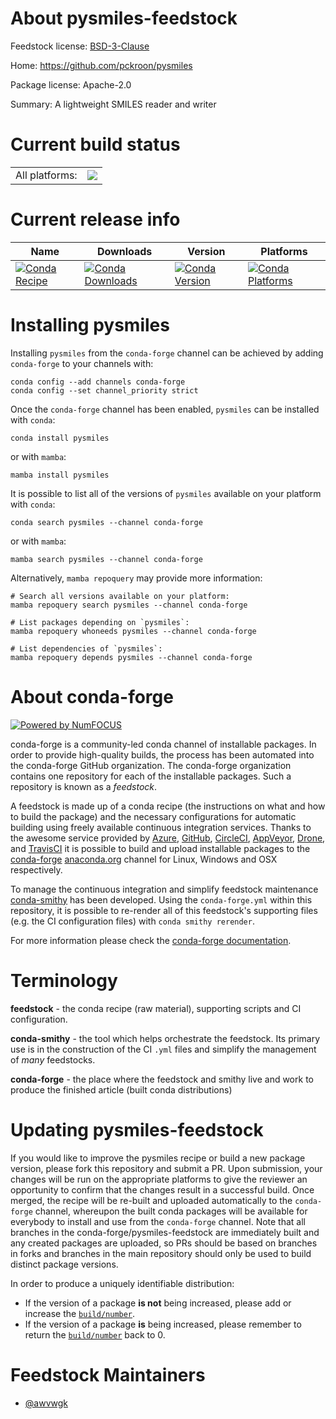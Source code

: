 About pysmiles-feedstock
========================

Feedstock license: [BSD-3-Clause](https://github.com/conda-forge/pysmiles-feedstock/blob/main/LICENSE.txt)

Home: https://github.com/pckroon/pysmiles

Package license: Apache-2.0

Summary: A lightweight SMILES reader and writer

Current build status
====================


<table><tr><td>All platforms:</td>
    <td>
      <a href="https://dev.azure.com/conda-forge/feedstock-builds/_build/latest?definitionId=23770&branchName=main">
        <img src="https://dev.azure.com/conda-forge/feedstock-builds/_apis/build/status/pysmiles-feedstock?branchName=main">
      </a>
    </td>
  </tr>
</table>

Current release info
====================

| Name | Downloads | Version | Platforms |
| --- | --- | --- | --- |
| [![Conda Recipe](https://img.shields.io/badge/recipe-pysmiles-green.svg)](https://anaconda.org/conda-forge/pysmiles) | [![Conda Downloads](https://img.shields.io/conda/dn/conda-forge/pysmiles.svg)](https://anaconda.org/conda-forge/pysmiles) | [![Conda Version](https://img.shields.io/conda/vn/conda-forge/pysmiles.svg)](https://anaconda.org/conda-forge/pysmiles) | [![Conda Platforms](https://img.shields.io/conda/pn/conda-forge/pysmiles.svg)](https://anaconda.org/conda-forge/pysmiles) |

Installing pysmiles
===================

Installing `pysmiles` from the `conda-forge` channel can be achieved by adding `conda-forge` to your channels with:

```
conda config --add channels conda-forge
conda config --set channel_priority strict
```

Once the `conda-forge` channel has been enabled, `pysmiles` can be installed with `conda`:

```
conda install pysmiles
```

or with `mamba`:

```
mamba install pysmiles
```

It is possible to list all of the versions of `pysmiles` available on your platform with `conda`:

```
conda search pysmiles --channel conda-forge
```

or with `mamba`:

```
mamba search pysmiles --channel conda-forge
```

Alternatively, `mamba repoquery` may provide more information:

```
# Search all versions available on your platform:
mamba repoquery search pysmiles --channel conda-forge

# List packages depending on `pysmiles`:
mamba repoquery whoneeds pysmiles --channel conda-forge

# List dependencies of `pysmiles`:
mamba repoquery depends pysmiles --channel conda-forge
```


About conda-forge
=================

[![Powered by
NumFOCUS](https://img.shields.io/badge/powered%20by-NumFOCUS-orange.svg?style=flat&colorA=E1523D&colorB=007D8A)](https://numfocus.org)

conda-forge is a community-led conda channel of installable packages.
In order to provide high-quality builds, the process has been automated into the
conda-forge GitHub organization. The conda-forge organization contains one repository
for each of the installable packages. Such a repository is known as a *feedstock*.

A feedstock is made up of a conda recipe (the instructions on what and how to build
the package) and the necessary configurations for automatic building using freely
available continuous integration services. Thanks to the awesome service provided by
[Azure](https://azure.microsoft.com/en-us/services/devops/), [GitHub](https://github.com/),
[CircleCI](https://circleci.com/), [AppVeyor](https://www.appveyor.com/),
[Drone](https://cloud.drone.io/welcome), and [TravisCI](https://travis-ci.com/)
it is possible to build and upload installable packages to the
[conda-forge](https://anaconda.org/conda-forge) [anaconda.org](https://anaconda.org/)
channel for Linux, Windows and OSX respectively.

To manage the continuous integration and simplify feedstock maintenance
[conda-smithy](https://github.com/conda-forge/conda-smithy) has been developed.
Using the ``conda-forge.yml`` within this repository, it is possible to re-render all of
this feedstock's supporting files (e.g. the CI configuration files) with ``conda smithy rerender``.

For more information please check the [conda-forge documentation](https://conda-forge.org/docs/).

Terminology
===========

**feedstock** - the conda recipe (raw material), supporting scripts and CI configuration.

**conda-smithy** - the tool which helps orchestrate the feedstock.
                   Its primary use is in the construction of the CI ``.yml`` files
                   and simplify the management of *many* feedstocks.

**conda-forge** - the place where the feedstock and smithy live and work to
                  produce the finished article (built conda distributions)


Updating pysmiles-feedstock
===========================

If you would like to improve the pysmiles recipe or build a new
package version, please fork this repository and submit a PR. Upon submission,
your changes will be run on the appropriate platforms to give the reviewer an
opportunity to confirm that the changes result in a successful build. Once
merged, the recipe will be re-built and uploaded automatically to the
`conda-forge` channel, whereupon the built conda packages will be available for
everybody to install and use from the `conda-forge` channel.
Note that all branches in the conda-forge/pysmiles-feedstock are
immediately built and any created packages are uploaded, so PRs should be based
on branches in forks and branches in the main repository should only be used to
build distinct package versions.

In order to produce a uniquely identifiable distribution:
 * If the version of a package **is not** being increased, please add or increase
   the [``build/number``](https://docs.conda.io/projects/conda-build/en/latest/resources/define-metadata.html#build-number-and-string).
 * If the version of a package **is** being increased, please remember to return
   the [``build/number``](https://docs.conda.io/projects/conda-build/en/latest/resources/define-metadata.html#build-number-and-string)
   back to 0.

Feedstock Maintainers
=====================

* [@awvwgk](https://github.com/awvwgk/)

